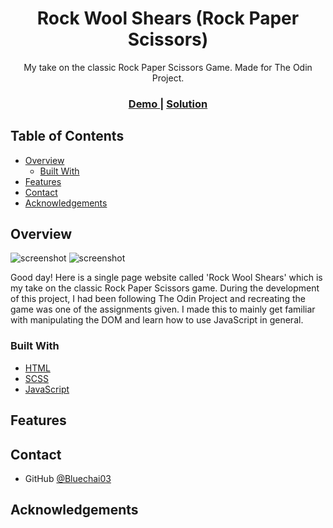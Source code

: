 <!-- Please update value in the {}  -->

<h1 align="center">Rock Wool Shears (Rock Paper Scissors)</h1>

<div align="center">
   My take on the classic Rock Paper Scissors Game. Made for The Odin Project.
</div>

<div align="center">
  <h3>
    <a href="https://rockwoolshears.netlify.app/">
      Demo
    </a>
    <span> | </span>
    <a href="https://github.com/Bluechai03/rock-paper-scissors">
      Solution
    </a>
  </h3>
</div>

<!-- TABLE OF CONTENTS -->

## Table of Contents

- [Overview](#overview)
  - [Built With](#built-with)
- [Features](#features)
- [Contact](#contact)
- [Acknowledgements](#acknowledgements)

<!-- OVERVIEW -->

## Overview

![screenshot](https://i.imgur.com/urnaKm0.png)
![screenshot](https://i.imgur.com/UdzeadW.png)

Good day! Here is a single page website called 'Rock Wool Shears' which is my take on the classic Rock Paper Scissors game. During the development of this project, I had been following The Odin Project and recreating the game was one of the assignments given. I made this to mainly get familiar with manipulating the DOM and learn how to use JavaScript in general.

### Built With

<!-- This section should list any major frameworks that you built your project using. Here are a few examples.-->

- [HTML](https://en.wikipedia.org/wiki/HTML)
- [SCSS](https://sass-lang.com/)
- [JavaScript](https://developer.mozilla.org/en-US/docs/Web/JavaScript)

## Features

<!-- List the features of your application or follow the template. Don't share the figma file here :) -->

## Contact

- GitHub [@Bluechai03](https://github.com/Bluechai03)

<!-- ACKNOWLEDGEMENTS -->

## Acknowledgements
